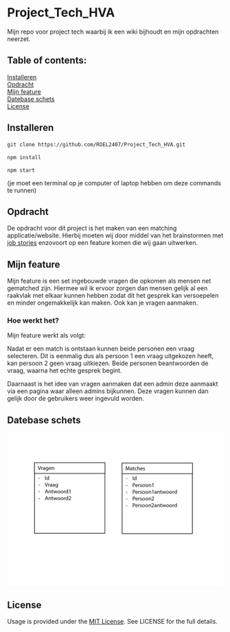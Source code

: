 # Project_Tech_HVA
Mijn repo voor project tech waarbij ik een wiki bijhoudt en mijn opdrachten neerzet.

## Table of contents:<br />
[Installeren](##-Installeren)<br />
[Opdracht](##-Opdracht)<br />
[Mijn feature](##-Mijn-feature)<br />
[Datebase schets](##-Datebase-schets)<br />
[License](##-License)<br />
  
## Installeren
```
git clone https://github.com/ROEL2407/Project_Tech_HVA.git
```
```
npm install
```
```
npm start
```
(je moet een terminal op je computer of laptop hebben om deze commands te runnen)
## Opdracht
De opdracht voor dit project is het maken van een matching applicatie/website. Hierbij moeten wij door middel van het brainstormen met [job stories]('https://github.com/ROEL2407/Project_Tech_HVA/wiki/Project-Tech') enzovoort op een feature komen die wij gaan uitwerken.
## Mijn feature
Mijn feature is een set ingebouwde vragen die opkomen als mensen net gematched zijn. Hiermee wil ik ervoor zorgen dan mensen gelijk al een raakvlak met elkaar kunnen hebben zodat dit het gesprek kan versoepelen en minder ongemakkelijk kan maken. Ook kan je vragen aanmaken.
  ### Hoe werkt het?
  Mijn feature werkt als volgt:
  
  Nadat er een match is ontstaan kunnen beide personen een vraag selecteren. Dit is eenmalig dus als persoon 1 een vraag uitgekozen heeft, kan persoon 2 geen vraag uitkiezen.
  Beide personen beantwoorden de vraag, waarna het echte gesprek begint.

  Daarnaast is het idee van vragen aanmaken dat een admin deze aanmaakt via een pagina waar alleen admins bijkunnen. Deze vragen kunnen dan gelijk door de gebruikers weer ingevuld worden.
  
## Datebase schets
<img src="https://github.com/ROEL2407/Project_Tech_HVA/blob/master/images/datamodel.jpg?raw=true" alt="Datamodel van mijn database" width="750">

## License
Usage is provided under the [MIT License](https://github.com/git/git-scm.com/blob/master/MIT-LICENSE.txt). See LICENSE for the full details.
